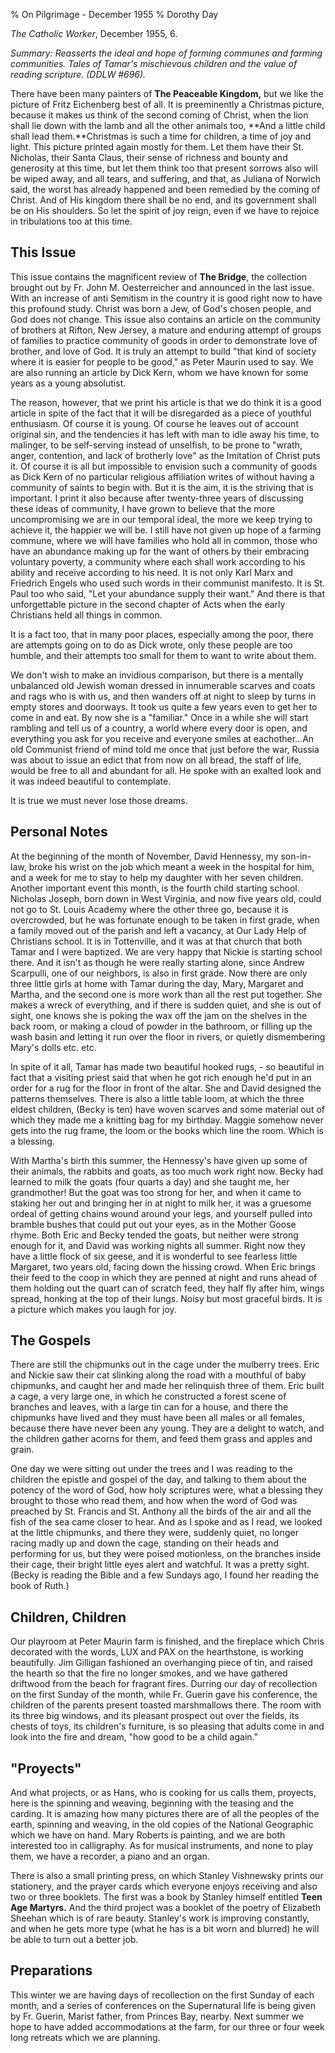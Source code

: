 % On Pilgrimage - December 1955
% Dorothy Day

*The Catholic Worker*, December 1955, 6.

*Summary: Reasserts the ideal and hope of forming communes and farming
communities. Tales of Tamar's mischievous children and the value of
reading scripture. (DDLW \#696).*

There have been many painters of **The Peaceable Kingdom,** but we like
the picture of Fritz Eichenberg best of all. It is preeminently a
Christmas picture, because it makes us think of the second coming of
Christ, when the lion shall lie down with the lamb and all the other
animals too, **And a little child shall lead them.**Christmas is such a
time for children, a time of joy and light. This picture printed again
mostly for them. Let them have their St. Nicholas, their Santa Claus,
their sense of richness and bounty and generosity at this time, but let
them think too that present sorrows also will be wiped away, and all
tears, and suffering, and that, as Juliana of Norwich said, the worst
has already happened and been remedied by the coming of Christ. And of
His kingdom there shall be no end, and its government shall be on His
shoulders. So let the spirit of joy reign, even if we have to rejoice in
tribulations too at this time.

This Issue
----------

This issue contains the magnificent review of **The Bridge**, the
collection brought out by Fr. John M. Oesterreicher and announced in the
last issue. With an increase of anti Semitism in the country it is good
right now to have this profound study. Christ was born a Jew, of God's
chosen people, and God does not change. This issue also contains an
article on the community of brothers at Rifton, New Jersey, a mature and
enduring attempt of groups of families to practice community of goods in
order to demonstrate love of brother, and love of God. It is truly an
attempt to build "that kind of society where it is easier for people to
be good," as Peter Maurin used to say. We are also running an article by
Dick Kern, whom we have known for some years as a young absolutist.

The reason, however, that we print his article is that we do think it is
a good article in spite of the fact that it will be disregarded as a
piece of youthful enthusiasm. Of course it is young. Of course he leaves
out of account original sin, and the tendencies it has left with man to
idle away his time, to malinger, to be self-serving instead of
unselfish, to be prone to "wrath, anger, contention, and lack of
brotherly love" as the Imitation of Christ puts it. Of course it is all
but impossible to envision such a community of goods as Dick Kern of no
particular religious affiliation writes of without having a community of
saints to begin with. But it is the aim, it is the striving that is
important. I print it also because after twenty-three years of
discussing these ideas of community, I have grown to believe that the
more uncompromising we are in our temporal ideal, the more we keep
trying to achieve it, the happier we will be. I still have not given up
hope of a farming commune, where we will have families who hold all in
common, those who have an abundance making up for the want of others by
their embracing voluntary poverty, a community where each shall work
according to his ability and receive according to his need. It is not
only Karl Marx and Friedrich Engels who used such words in their
communist manifesto. It is St. Paul too who said, "Let your abundance
supply their want." And there is that unforgettable picture in the
second chapter of Acts when the early Christians held all things in
common.

It is a fact too, that in many poor places, especially among the poor,
there are attempts going on to do as Dick wrote, only these people are
too humble, and their attempts too small for them to want to write about
them.

We don't wish to make an invidious comparison, but there is a mentally
unbalanced old Jewish woman dressed in innumerable scarves and coats and
rags who is with us, and then wanders off at night to sleep by turns in
empty stores and doorways. It took us quite a few years even to get her
to come in and eat. By now she is a "familiar." Once in a while she will
start rambling and tell us of a country, a world where every door is
open, and everything you ask for you receive and everyone smiles at
eachother…An old Communist friend of mind told me once that just before
the war, Russia was about to issue an edict that from now on all bread,
the staff of life, would be free to all and abundant for all. He spoke
with an exalted look and it was indeed beautiful to contemplate.

It is true we must never lose those dreams.

Personal Notes
--------------

At the beginning of the month of November, David Hennessy, my
son-in-law, broke his wrist on the job which meant a week in the
hospital for him, and a week for me to stay to help my daughter with her
seven children. Another important event this month, is the fourth child
starting school. Nicholas Joseph, born down in West Virginia, and now
five years old, could not go to St. Louis Academy where the other three
go, because it is overcrowded, but he was fortunate enough to be taken
in first grade, when a family moved out of the parish and left a
vacancy, at Our Lady Help of Christians school. It is in Tottenville,
and it was at that church that both Tamar and I were baptized. We are
very happy that Nickie is starting school there. And it isn't as though
he were really starting alone, since Andrew Scarpulli, one of our
neighbors, is also in first grade. Now there are only three little girls
at home with Tamar during the day, Mary, Margaret and Martha, and the
second one is more work than all the rest put together. She makes a
wreck of everything, and if there is sudden quiet, and she is out of
sight, one knows she is poking the wax off the jam on the shelves in the
back room, or making a cloud of powder in the bathroom, or filling up
the wash basin and letting it run over the floor in rivers, or quietly
dismembering Mary's dolls etc. etc.

In spite of it all, Tamar has made two beautiful hooked rugs, - so
beautiful in fact that a visiting priest said that when he got rich
enough he'd put in an order for a rug for the floor in front of the
altar. She and David designed the patterns themselves. There is also a
little table loom, at which the three eldest children, (Becky is ten)
have woven scarves and some material out of which they made me a
knitting bag for my birthday. Maggie somehow never gets into the rug
frame, the loom or the books which line the room. Which is a blessing.

With Martha's birth this summer, the Hennessy's have given up some of
their animals, the rabbits and goats, as too much work right now. Becky
had learned to milk the goats (four quarts a day) and she taught me, her
grandmother! But the goat was too strong for her, and when it came to
staking her out and bringing her in at night to milk her, it was a
gruesome ordeal of getting chains wound around your legs, and yourself
pulled into bramble bushes that could put out your eyes, as in the
Mother Goose rhyme. Both Eric and Becky tended the goats, but neither
were strong enough for it, and David was working nights all summer.
Right now they have a little flock of six geese, and it is wonderful to
see fearless little Margaret, two years old, facing down the hissing
crowd. When Eric brings their feed to the coop in which they are penned
at night and runs ahead of them holding out the quart can of scratch
feed, they half fly after him, wings spread, honking at the top of their
lungs. Noisy but most graceful birds. It is a picture which makes you
laugh for joy.

The Gospels
-----------

There are still the chipmunks out in the cage under the mulberry trees.
Eric and Nickie saw their cat slinking along the road with a mouthful of
baby chipmunks, and caught her and made her relinquish three of them.
Eric built a cage, a very large one, in which he constructed a forest
scene of branches and leaves, with a large tin can for a house, and
there the chipmunks have lived and they must have been all males or all
females, because there have never been any young. They are a delight to
watch, and the children gather acorns for them, and feed them grass and
apples and grain.

One day we were sitting out under the trees and I was reading to the
children the epistle and gospel of the day, and talking to them about
the potency of the word of God, how holy scriptures were, what a
blessing they brought to those who read them, and how when the word of
God was preached by St. Francis and St. Anthony all the birds of the air
and all the fish of the sea came closer to hear. And as I spoke and as I
read, we looked at the little chipmunks, and there they were, suddenly
quiet, no longer racing madly up and down the cage, standing on their
heads and performing for us, but they were poised motionless, on the
branches inside their cage, their bright little eyes alert and watchful.
It was a pretty sight. (Becky is reading the Bible and a few Sundays
ago, I found her reading the book of Ruth.)

Children, Children
------------------

Our playroom at Peter Maurin farm is finished, and the fireplace which
Chris decorated with the words, LUX and PAX on the hearthstone, is
working beautifully. Jim Gilligan fashioned an overhanging piece of tin,
and raised the hearth so that the fire no longer smokes, and we have
gathered driftwood from the beach for fragrant fires. Durring our day of
recollection on the first Sunday of the month, while Fr. Guerin gave his
conference, the children of the parents present toasted marshmallows
there. The room with its three big windows, and its pleasant prospect
out over the fields, its chests of toys, its children's furniture, is so
pleasing that adults come in and look into the fire and dream, "how good
to be a child again."

"Proyects"
----------

And what projects, or as Hans, who is cooking for us calls them,
proyects, here is the spinning and weaving, beginning with the teasing
and the carding. It is amazing how many pictures there are of all the
peoples of the earth, spinning and weaving, in the old copies of the
National Geographic which we have on hand. Mary Roberts is painting, and
we are both interested too in calligraphy. As for musical instruments,
and none to play them, we have a recorder, a piano and an organ.

There is also a small printing press, on which Stanley Vishnewsky prints
our stationery, and the prayer cards which everyone enjoys receiving and
also two or three booklets. The first was a book by Stanley himself
entitled **Teen Age Martyrs.** And the third project was a booklet of
the poetry of Elizabeth Sheehan which is of rare beauty. Stanley's work
is improving constantly, and when he gets more type (what he has is a
bit worn and blurred) he will be able to turn out a better job.

Preparations
------------

This winter we are having days of recollection on the first Sunday of
each month, and a series of conferences on the Supernatural life is
being given by Fr. Guerin, Marist father, from Princes Bay, nearby. Next
summer we hope to have added accommodations at the farm, for our three
or four week long retreats which we are planning.
